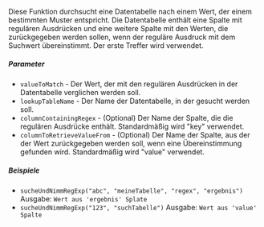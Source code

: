 Diese Funktion durchsucht eine Datentabelle nach einem Wert, der einem bestimmten Muster entspricht. Die Datentabelle enthält eine Spalte mit regulären Ausdrücken und eine weitere Spalte mit den Werten, die zurückgegeben werden sollen, wenn der reguläre Ausdruck mit dem Suchwert übereinstimmt. Der erste Treffer wird verwendet.

##### Parameter
* `valueToMatch` - Der Wert, der mit den regulären Ausdrücken in der Datentabelle verglichen werden soll.
* `lookupTableName` - Der Name der Datentabelle, in der gesucht werden soll.
* `columnContainingRegex` - (Optional) Der Name der Spalte, die die regulären Ausdrücke enthält. Standardmäßig wird "key" verwendet.
* `columnToRetrieveValueFrom` - (Optional) Der Name der Spalte, aus der der Wert zurückgegeben werden soll, wenn eine Übereinstimmung gefunden wird. Standardmäßig wird "value" verwendet.

##### Beispiele
* `sucheUndNimmRegExp("abc", "meineTabelle", "regex", "ergebnis")` Ausgabe: `Wert aus 'ergebnis' Splate`
* `sucheUndNimmRegExp("123", "suchTabelle")` Ausgabe: `Wert aus 'value' Spalte` 

